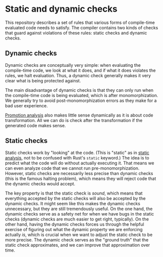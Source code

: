 # Static and dynamic checks

This repository describes a set of rules that various forms of compile-time evaluated code needs to satisfy.
The compiler contains two kinds of checks that guard against violations of these rules: static checks and dynamic checks.

## Dynamic checks

Dynamic checks are conceptually very simple: when evaluating the compile-time code, we look at what it does, and if what it does violates the rules, we halt evaluation.
Thus, a dynamic check generally makes it very clear what is being protected against.

The main disadvantage of dynamic checks is that they can only run when the compile-time code is being evaluated, which is after monomorphization.
We generally try to avoid post-monomorphization errors as they make for a bad user experience.

[Promotion analysis](promotion.md) also makes little sense dynamically as it is about code transformation.
All we can do is check after the transformation if the generated code makes sense.

## Static checks

Static checks work by "looking" at the code.
(This is "static" as in [static analysis](https://en.wikipedia.org/wiki/Static_analysis), not to be confused with Rust's `static` keyword.)
The idea is to predict what the code will do without actually executing it.
That means we can even analyze code that we cannot run pre-monomorphization.
However, static checks are necessarily less precise than dynamic checks (this is the famous halting problem), which means they will reject code that the dynamic checks would accept.

The key property is that the static check is *sound*, which means that everything accepted by the static checks will also be accepted by the dynamic checks.
It might seem like this makes the dynamic checks unnecessary, but they are still tremendously useful.
On the one hand, the dynamic checks serve as a safety net for when we have bugs in the static checks (dynamic checks are much easier to get right, typically).
On the other hand, having the dynamic checks forces us through the helpful exercise of figuring out what the dynamic property we are enforcing actually *is*, which is crucial when we want to adjust the static check to be more precise.
The dynamic check serves as the "ground truth" that the static check approximates, and we can improve that approximation over time.
